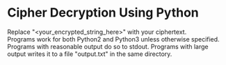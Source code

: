 # Cipher Decryption Using Python

Replace "<your_encrypted_string_here>" with your ciphertext.  
Programs work for both Python2 and Python3 unless otherwise specified.  
Programs with reasonable output do so to stdout. Programs with large output writes it to a file "output.txt" in the same directory. 
